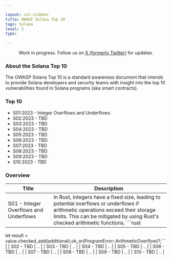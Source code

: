 ```yaml
---

layout: col-sidebar
title: OWASP Solana Top 10
tags: Solana
level: 2
type: 

---
```


<div class="alert">
  <p style="text-align:center">
    Work in progress. Follow us on 
    <a href="https://twitter.com/SolanaTop10">X (formerly Twitter)</a> for updates.
  </p>
</div>

### About the Solana Top 10
The OWASP Solana Top 10 is a standard awareness document that intends to provide Solana developers and security teams with insight into the top 10 vulnerabilities found in Solana programs (aka smart contracts). 

### Top 10
* S01:2023 - Integer Overflows and Underflows
* S02:2023 - TBD
* S03:2023 - TBD
* S04:2023 - TBD
* S05:2023 - TBD
* S06:2023 - TBD
* S07:2023 - TBD
* S08:2023 - TBD
* S09:2023 - TBD
* S10:2023 - TBD

### Overview

| Title | Description |
| -- | -- |
| S01 - Integer Overflows and Underflows | In Rust, integers have a fixed size, leading to potential overflows or underflows if arithmetic operations exceed their storage limits. This can be mitigated by using Rust's checked arithmetic functions. ```rust
let result = value.checked_add(additional).ok_or(ProgramError::ArithmeticOverflow)?;```
 |
| S02 - TBD | .. |
| S03 - TBD | .. |
| S04 - TBD | .. |
| S05 - TBD | .. |
| S06 - TBD | .. |
| S07 - TBD | .. |
| S08 - TBD | .. |
| S09 - TBD | .. |
| S10 - TBD | .. |
